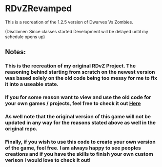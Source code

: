 # RDvZRevamped

This is a recreation of the 1.2.5 version of Dwarves Vs Zombies.

(Disclamer: Since classes started Development will be delayed until my schedule opens up)

## Notes:

### This is the recreation of my original RDvZ Project. The reasoning behind starting from scratch on the newest version was based solely on the old code being too messy for me to fix it into a useable state.

### If you for some reason want to view and use the old code for your own games / projects, feel free to check it out [Here](https://github.com/nbarudi/RetroDwarvesVsZombies)
### As well note that the original version of this game will not be updated in any way for the reasons stated above as well in the original repo.
### Finally, if you wish to use this code to create your own version of the game, feel free. I am always happy to see peoples creations and if you have the skills to finish your own custom verison I would love to check it out!
